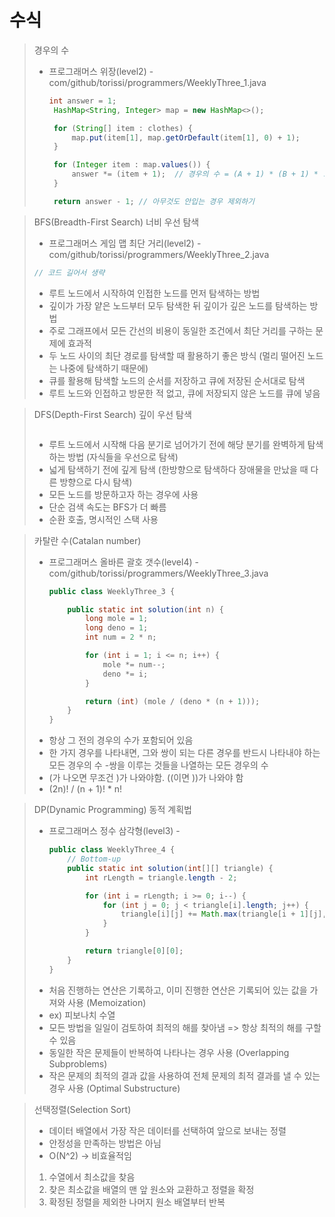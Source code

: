 # 수식
> 경우의 수 <br/>
> - 프로그래머스 위장(level2) - com/github/torissi/programmers/WeeklyThree_1.java <br/>
>   ``` java
>   int answer = 1;
>    HashMap<String, Integer> map = new HashMap<>();
>
>    for (String[] item : clothes) {
>        map.put(item[1], map.getOrDefault(item[1], 0) + 1);
>    }
>
>    for (Integer item : map.values()) {
>        answer *= (item + 1);  // 경우의 수 = (A + 1) * (B + 1) * ....
>    }
>
>    return answer - 1; // 아무것도 안입는 경우 제외하기
>   ```

> BFS(Breadth-First Search) 너비 우선 탐색
> - 프로그래머스 게임 맵 최단 거리(level2) - com/github/torissi/programmers/WeeklyThree_2.java
>  ```java
>  // 코드 길어서 생략
>  ```
> - 루트 노드에서 시작하여 인접한 노드를 먼저 탐색하는 방법 <br/>
> - 깊이가 가장 얕은 노드부터 모두 탐색한 뒤 깊이가 깊은 노드를 탐색하는 방법 <br/>
> - 주로 그래프에서 모든 간선의 비용이 동일한 조건에서 최단 거리를 구하는 문제에 효과적
> - 두 노드 사이의 최단 경로를 탐색할 때 활용하기 좋은 방식 (멀리 떨어진 노드는 나중에 탐색하기 때문에) <br/>
> - 큐를 활용해 탐색할 노드의 순서를 저장하고 큐에 저장된 순서대로 탐색 <br/>
> - 루트 노드와 인접하고 방문한 적 없고, 큐에 저장되지 않은 노드를 큐에 넣음

> DFS(Depth-First Search) 깊이 우선 탐색
> 
> ```java
> ```
> - 루트 노드에서 시작해 다음 분기로 넘어가기 전에 해당 분기를 완벽하게 탐색하는 방법 (자식들을 우선으로 탐색)
> - 넓게 탐색하기 전에 깊게 탐색 (한방향으로 탐색하다 장애물을 만났을 때 다른 방향으로 다시 탐색)
> - 모든 노드를 방문하고자 하는 경우에 사용
> - 단순 검색 속도는 BFS가 더 빠름
> - 순환 호출, 명시적인 스택 사용

> 카탈란 수(Catalan number) 
> - 프로그래머스 올바른 괄호 갯수(level4) - com/github/torissi/programmers/WeeklyThree_3.java
>   ```java
>   public class WeeklyThree_3 {
>   
>       public static int solution(int n) {
>           long mole = 1;
>           long deno = 1;
>           int num = 2 * n;
>   
>           for (int i = 1; i <= n; i++) {
>               mole *= num--;
>               deno *= i;
>           }
>   
>           return (int) (mole / (deno * (n + 1)));
>       }
>   }
>   ```
> - 항상 그 전의 경우의 수가 포함되어 있음
> - 한 가지 경우를 나타내면, 그와 쌍이 되는 다른 경우를 반드시 나타내야 하는 모든 경우의 수
> -쌍을 이루는 것들을 나열하는 모든 경우의 수
> - (가 나오면 무조건 )가 나와야함. ((이면 ))가 나와야 함
> - (2n)! / (n + 1)! * n! 

> DP(Dynamic Programming) 동적 계획법
> - 프로그래머스 정수 삼각형(level3) - 
>   ```java
>   public class WeeklyThree_4 {
>       // Bottom-up
>       public static int solution(int[][] triangle) {
>           int rLength = triangle.length - 2;
>   
>           for (int i = rLength; i >= 0; i--) {
>               for (int j = 0; j < triangle[i].length; j++) {
>                   triangle[i][j] += Math.max(triangle[i + 1][j], triangle[i + 1][j + 1]);
>               }
>           }
>   
>           return triangle[0][0];
>       }
>   }
>   ```
> - 처음 진행하는 연산은 기록하고, 이미 진행한 연산은 기록되어 있는 값을 가져와 사용 (Memoization)
> - ex) 피보나치 수열
> - 모든 방법을 일일이 검토하여 최적의 해를 찾아냄 => 항상 최적의 해를 구할 수 있음
> - 동일한 작은 문제들이 반복하여 나타나는 경우 사용 (Overlapping Subproblems)
> - 작은 문제의 최적의 결과 값을 사용하여 전체 문제의 최적 결과를 낼 수 있는 경우 사용 (Optimal Substructure)

> 선택정렬(Selection Sort)
> - 데이터 배열에서 가장 작은 데이터를 선택하여 앞으로 보내는 정렬
> - 안정성을 만족하는 방법은 아님
> - O(N^2) -> 비효율적임
> 1. 수열에서 최소값을 찾음
> 2. 찾은 최소값을 배열의 맨 앞 원소와 교환하고 정렬을 확정
> 3. 확정된 정렬을 제외한 나머지 원소 배열부터 반복